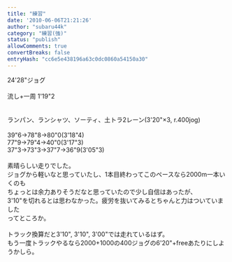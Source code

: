 ```yaml
---
title: "練習"
date: '2010-06-06T21:21:26'
author: "subaru44k"
category: "練習(強)"
status: "publish"
allowComments: true
convertBreaks: false
entryHash: "cc6e5e438196a63c0dc0860a54150a30"
---
```

24'28"ジョグ<br>
<br>
流し+一周 1'19"2<br>
<br>
<br>
ランパン、ランシャツ、ソーティ、土トラ2レーン(3'20"×3, r.400jog)<br>
<br>
39"6→78"8→80"0(3'18"4)<br>
77"9→79"4→40"0(3'17"3)<br>
37"3→73"3→37"7→36"9(3'05"3)<br>
<br>
素晴らしい走りでした。<br>
ジョグから軽いなと思っていたし、1本目終わってこのペースなら2000m一本いくのも<br>
ちょっとは余力ありそうだなと思っていたので少し自信はあったが、<br>
3'10"を切れるとは思わなかった。疲労を抜いてみるとちゃんと力はついていました<br>
ってところか。<br>
<br>
トラック換算だと3'10", 3'10", 3'00"では走れているはず。<br>
もう一度トラックやるなら2000+1000の400ジョグの6'20"+freeあたりにしようかしら。
